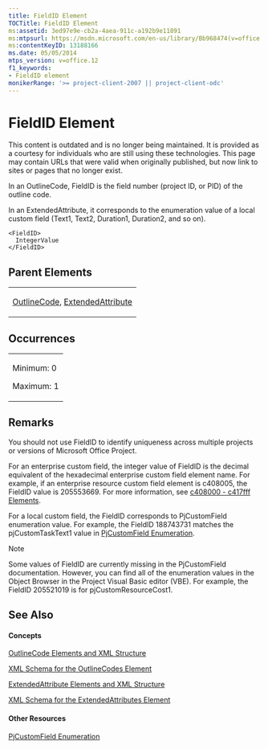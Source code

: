 ```yaml
---
title: FieldID Element
TOCTitle: FieldID Element
ms:assetid: 3ed97e9e-cb2a-4aea-911c-a192b9e11891
ms:mtpsurl: https://msdn.microsoft.com/en-us/library/Bb968474(v=office.12)
ms:contentKeyID: 13188166
ms.date: 05/05/2014
mtps_version: v=office.12
f1_keywords:
- FieldID element
monikerRange: '>= project-client-2007 || project-client-odc'
---
```


# FieldID Element

This content is outdated and is no longer being maintained. It is provided as a courtesy for individuals who are still using these technologies. This page may contain URLs that were valid when originally published, but now link to sites or pages that no longer exist.

In an OutlineCode, FieldID is the field number (project ID, or PID) of the outline code.

In an ExtendedAttribute, it corresponds to the enumeration value of a local custom field (Text1, Text2, Duration1, Duration2, and so on).

    <FieldID>
      IntegerValue
    </FieldID>

## Parent Elements

<table>
<colgroup>
<col style="width: 100%" />
</colgroup>
<tbody>
<tr class="odd">
<td><p><a href="bb968410(v=office.12).md">OutlineCode</a>, <a href="bb968669(v=office.12).md">ExtendedAttribute</a></p></td>
</tr>
</tbody>
</table>

## Occurrences

<table>
<colgroup>
<col style="width: 100%" />
</colgroup>
<tbody>
<tr class="odd">
<td><p>Minimum: 0</p>
<p>Maximum: 1</p></td>
</tr>
</tbody>
</table>

## Remarks

You should not use FieldID to identify uniqueness across multiple projects or versions of Microsoft Office Project.

For an enterprise custom field, the integer value of FieldID is the decimal equivalent of the hexadecimal enterprise custom field element name. For example, if an enterprise resource custom field element is c408005, the FieldID value is 205553669. For more information, see [c408000 - c417fff Elements](bb968524\(v=office.12\).md).

For a local custom field, the FieldID corresponds to PjCustomField enumeration value. For example, the FieldID 188743731 matches the pjCustomTaskText1 value in [PjCustomField Enumeration](http://msdn2.microsoft.com/en-ca/library/bb221982.aspx).


> [!NOTE]
> Some values of FieldID are currently missing in the PjCustomField documentation. However, you can find all of the enumeration values in the Object Browser in the Project Visual Basic editor (VBE). For example, the FieldID 205521019 is for pjCustomResourceCost1.


## See Also

#### Concepts

[OutlineCode Elements and XML Structure](bb968596\(v=office.12\).md)

[XML Schema for the OutlineCodes Element](bb968584\(v=office.12\).md)

[ExtendedAttribute Elements and XML Structure](bb968579\(v=office.12\).md)

[XML Schema for the ExtendedAttributes Element](bb968705\(v=office.12\).md)

#### Other Resources

[PjCustomField Enumeration](http://msdn2.microsoft.com/en-ca/library/bb221982.aspx)

